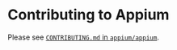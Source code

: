 # Contributing to Appium

Please see [`CONTRIBUTING.md` in `appium/appium`](https://github.com/appium/appium/tree/master/CONTRIBUTING.md).
